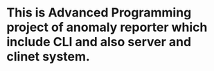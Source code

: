 # This is Advanced Programming project of anomaly reporter which include CLI and also server and clinet system.
